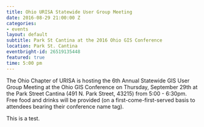 ```yaml
---
title: Ohio URISA Statewide User Group Meeting
date: 2016-08-29 21:00:00 Z
categories:
- events
layout: default
subtitle: Park St Cantina at the 2016 Ohio GIS Conference
location: Park St. Cantina
eventbright-id: 26519135448
featured: true
time: 5:00 pm
---
```


The Ohio Chapter of URISA is hosting the 6th Annual Statewide GIS User Group Meeting at the Ohio GIS Conference on Thursday, September 29th at the Park Street Cantina (491 N. Park Street, 43215) from 5:00 - 6:30pm.   Free food and drinks will be provided (on a first-come-first-served basis to attendees bearing their conference name tag).

This is a test.
